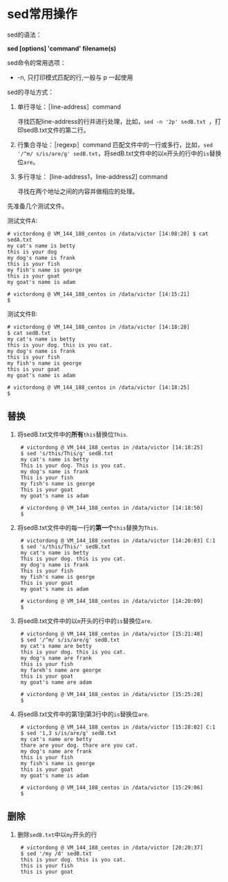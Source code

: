 # sed常用操作 #

sed的语法：

**sed [options] 'command' filename(s)**


sed命令的常用选项：

- -n, 只打印模式匹配的行,一般与 p 一起使用

sed的寻址方式：

1. 单行寻址：［line-address］command
	
	寻找匹配line-address的行并进行处理，比如，`sed -n '2p' sedB.txt `，打印sedB.txt文件的第二行。

2. 行集合寻址：［regexp］command 
	匹配文件中的一行或多行，比如，`sed '/^m/ s/is/are/g' sedB.txt`，将sedB.txt文件中的以`m`开头的行中的`is`替换位`are`。

3. 多行寻址： [line-address1，line-address2] command

	寻找在两个地址之间的内容并做相应的处理。


先准备几个测试文件。

测试文件A:

	# victordong @ VM_144_188_centos in /data/victor [14:08:20] $ cat sedA.txt 
	my cat's name is betty
	this is your dog
	my dog's name is frank
	this is your fish
	my fish's name is george
	this is your goat
	my goat's name is adam
	
	# victordong @ VM_144_188_centos in /data/victor [14:15:21] 
	$ 

测试文件B:

	# victordong @ VM_144_188_centos in /data/victor [14:18:20] 
	$ cat sedB.txt 
	my cat's name is betty
	this is your dog. this is you cat.
	my dog's name is frank
	this is your fish
	my fish's name is george
	this is your goat
	my goat's name is adam
	
	# victordong @ VM_144_188_centos in /data/victor [14:18:25] 
	$ 


## 替换 ##

1. 将sedB.txt文件中的**所有**`this`替换位`This`.

		# victordong @ VM_144_188_centos in /data/victor [14:18:25] 
		$ sed 's/this/This/g' sedB.txt
		my cat's name is betty
		This is your dog. This is you cat.
		my dog's name is frank
		This is your fish
		my fish's name is george
		This is your goat
		my goat's name is adam
		
		# victordong @ VM_144_188_centos in /data/victor [14:18:50] 
		$ 

2. 将sedB.txt文件中的每一行的**第一个**`this`替换为`This`.

		# victordong @ VM_144_188_centos in /data/victor [14:20:03] C:1
		$ sed 's/this/This/' sedB.txt
		my cat's name is betty
		This is your dog. this is you cat.
		my dog's name is frank
		This is your fish
		my fish's name is george
		This is your goat
		my goat's name is adam
		
		# victordong @ VM_144_188_centos in /data/victor [14:20:09] 
		$ 

3. 将sedB.txt文件中的以`m`开头的行中的`is`替换位`are`.

		# victordong @ VM_144_188_centos in /data/victor [15:21:48] 
		$ sed '/^m/ s/is/are/g' sedB.txt
		my cat's name are betty
		this is your dog. this is you cat.
		my dog's name are frank
		this is your fish
		my fareh's name are george
		this is your goat
		my goat's name are adam
		
		# victordong @ VM_144_188_centos in /data/victor [15:25:28] 
		$ 

4. 将sedB.txt文件中的第1到第3行中的`is`替换位`are`.

		# victordong @ VM_144_188_centos in /data/victor [15:28:02] C:1
		$ sed '1,3 s/is/are/g' sedB.txt
		my cat's name are betty
		thare are your dog. thare are you cat.
		my dog's name are frank
		this is your fish
		my fish's name is george
		this is your goat
		my goat's name is adam
		
		# victordong @ VM_144_188_centos in /data/victor [15:29:06] 
		$ 

## 删除 ##

1. 删除`sedB.txt`中以`my`开头的行
	
		# victordong @ VM_144_188_centos in /data/victor [20:20:37] 
		$ sed '/my /d' sedB.txt
		this is your dog. this is you cat.
		this is your fish
		this is your goat
